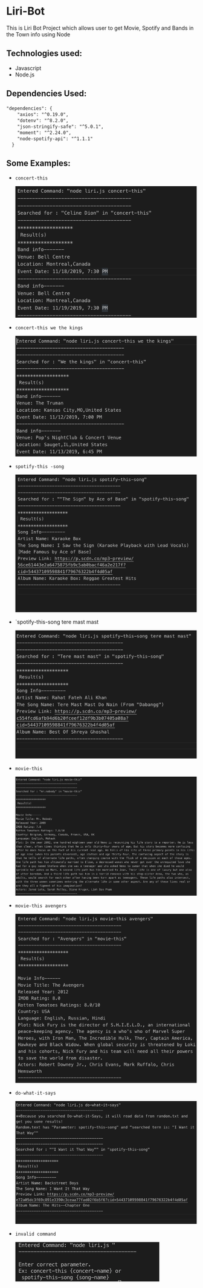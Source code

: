# Liri-Bot
This is Liri Bot Project which allows user to get Movie, Spotify and Bands in the Town info using Node

## Technologies used:

- Javascript
- Node.js

## Dependencies Used: 

```
"dependencies": {
    "axios": "^0.19.0",
    "dotenv": "^8.2.0",
    "json-stringify-safe": "^5.0.1",
    "moment": "^2.24.0",
    "node-spotify-api": "^1.1.1"
  }
```
## Some Examples:

- `concert-this`

    ![concert-this](./images/concert-this.png)
- `concert-this we the kings`

    ![concert-this we the kings](./images/concert-this_we_the_kings.png)
- `spotify-this -song`

    ![spotify-this-song](./images/spotify-this-song.png)
- `spotify-this-song tere mast mast
    
    ![spotify-this-song tere mast mast](./images/spotify-this-song_tere_mast_mast.png)
- `movie-this`

    ![movie-this](./images/movie-this.png)
- `movie-this avengers`

    ![movie-this avengers](./images/movie-this_avengers.png)
- `do-what-it-says`

    ![do-what-it-says](./images/do-what-it-says.png)
- `invalid command`

    ![invalid](./images/no_right_command.png)
